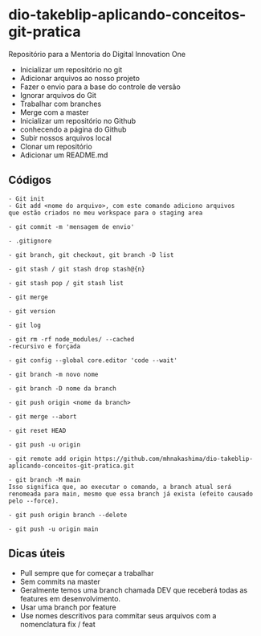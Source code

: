 # dio-takeblip-aplicando-conceitos-git-pratica
Repositório para a Mentoria do Digital Innovation One

- Inicializar um repositório no git
- Adicionar arquivos ao nosso projeto
- Fazer o envio para a base do controle de versão
- Ignorar arquivos do Git
- Trabalhar com branches
- Merge com a master
- Inicializar um repositório no Github
- conhecendo a página do Github
- Subir nossos arquivos local
- Clonar um repositório
- Adicionar um README.md

<h2>Códigos</h2>
    
    - Git init
    - Git add <nome do arquivo>, com este comando adiciono arquivos 
    que estão criados no meu workspace para o staging area

    - git commit -m 'mensagem de envio'

    - .gitignore

    - git branch, git checkout, git branch -D list

    - git stash / git stash drop stash@{n}

    - git stash pop / git stash list
    
    - git merge 

    - git version
    
    - git log
    
    - git rm -rf node_modules/ --cached
	-recursivo e forçada
    
    - git config --global core.editor 'code --wait'
    
    - git branch -m novo nome
    
    - git branch -D nome da branch
    
    - git push origin <nome da branch>
    
    - git merge --abort

    - git reset HEAD

    - git push -u origin

    - git remote add origin https://github.com/mhnakashima/dio-takeblip-aplicando-conceitos-git-pratica.git
    
    - git branch -M main
	Isso significa que, ao executar o comando, a branch atual será renomeada para main, mesmo que essa branch já exista (efeito causado pelo --force).

    - git push origin branch --delete

    - git push -u origin main
     
<h2>Dicas úteis</h2>

- Pull sempre que for começar a trabalhar
- Sem commits na master
- Geralmente temos uma branch chamada DEV que receberá todas as features em desenvolvimento.
- Usar uma branch por feature
- Use nomes descritivos para commitar seus arquivos com a nomenclatura fix / feat

